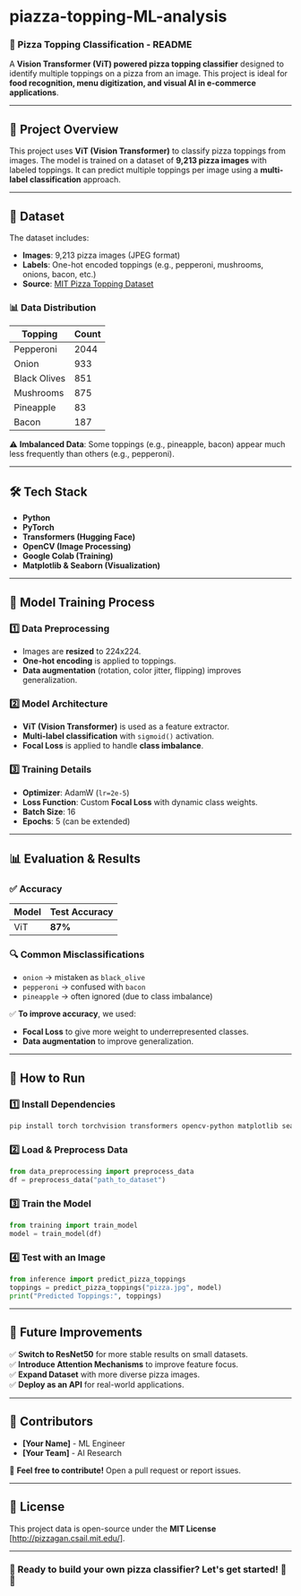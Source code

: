 # piazza-topping-ML-analysis

### **📌 Pizza Topping Classification - README**  
A **Vision Transformer (ViT) powered pizza topping classifier** designed to identify multiple toppings on a pizza from an image. This project is ideal for **food recognition, menu digitization, and visual AI in e-commerce applications**.

---

## **📝 Project Overview**  
This project uses **ViT (Vision Transformer)** to classify pizza toppings from images. The model is trained on a dataset of **9,213 pizza images** with labeled toppings. It can predict multiple toppings per image using a **multi-label classification** approach.

---

## **📂 Dataset**  
The dataset includes:
- **Images**: 9,213 pizza images (JPEG format)
- **Labels**: One-hot encoded toppings (e.g., pepperoni, mushrooms, onions, bacon, etc.)
- **Source**: [MIT Pizza Topping Dataset](http://pizzagan.csail.mit.edu/)  

### **📊 Data Distribution**  
| Topping        | Count  |
|---------------|--------|
| Pepperoni     | 2044   |
| Onion         | 933    |
| Black Olives  | 851    |
| Mushrooms     | 875    |
| Pineapple     | 83     |
| Bacon         | 187    |

⚠ **Imbalanced Data**: Some toppings (e.g., pineapple, bacon) appear much less frequently than others (e.g., pepperoni).

---

## **🛠️ Tech Stack**
- **Python**
- **PyTorch**
- **Transformers (Hugging Face)**
- **OpenCV (Image Processing)**
- **Google Colab (Training)**
- **Matplotlib & Seaborn (Visualization)**

---

## **📌 Model Training Process**
### **1️⃣ Data Preprocessing**
- Images are **resized** to 224x224.
- **One-hot encoding** is applied to toppings.
- **Data augmentation** (rotation, color jitter, flipping) improves generalization.

### **2️⃣ Model Architecture**
- **ViT (Vision Transformer)** is used as a feature extractor.
- **Multi-label classification** with `sigmoid()` activation.
- **Focal Loss** is applied to handle **class imbalance**.

### **3️⃣ Training Details**
- **Optimizer**: AdamW (`lr=2e-5`)
- **Loss Function**: Custom **Focal Loss** with dynamic class weights.
- **Batch Size**: 16
- **Epochs**: 5 (can be extended)

---

## **📊 Evaluation & Results**
### **✅ Accuracy**
| Model | Test Accuracy |
|-------|--------------|
| ViT   | **87%**      |

### **🔍 Common Misclassifications**
- `onion` → mistaken as `black_olive`
- `pepperoni` → confused with `bacon`
- `pineapple` → often ignored (due to class imbalance)

✅ **To improve accuracy**, we used:
- **Focal Loss** to give more weight to underrepresented classes.
- **Data augmentation** to improve generalization.

---

## **🚀 How to Run**
### **1️⃣ Install Dependencies**
```bash
pip install torch torchvision transformers opencv-python matplotlib seaborn
```

### **2️⃣ Load & Preprocess Data**
```python
from data_preprocessing import preprocess_data
df = preprocess_data("path_to_dataset")
```

### **3️⃣ Train the Model**
```python
from training import train_model
model = train_model(df)
```

### **4️⃣ Test with an Image**
```python
from inference import predict_pizza_toppings
toppings = predict_pizza_toppings("pizza.jpg", model)
print("Predicted Toppings:", toppings)
```

---

## **🔮 Future Improvements**
✅ **Switch to ResNet50** for more stable results on small datasets.  
✅ **Introduce Attention Mechanisms** to improve feature focus.  
✅ **Expand Dataset** with more diverse pizza images.  
✅ **Deploy as an API** for real-world applications.  

---

## **📢 Contributors**
- **[Your Name]** - ML Engineer  
- **[Your Team]** - AI Research  

🚀 **Feel free to contribute!** Open a pull request or report issues.  

---

## **📄 License**
This project data is open-source under the **MIT License** [http://pizzagan.csail.mit.edu/].  

---

### **🎉 Ready to build your own pizza classifier? Let's get started! 🍕🔥**
